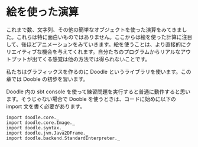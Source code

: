 # 絵を使った演算

これまで数、文字列、その他の簡単なオブジェクトを使った演算をみてきました。これらは特に面白いものではありません。ここからは絵を使った計算に注目して、後ほどアニメーションをみていきます。絵を使うことは、より直接的にクリエイティブな機会を与えてくれます。自分たちのプログラムからリアルなアウトプットが出てくる感覚は他の方法では得られないことです。

私たちはグラフィックスを作るのに Doodle というライブラリを使います。この章では Dooble の初歩を習います。

<div class="callout callout-info">
Doodle 内の sbt console を使って練習問題を実行すると普通に動作すると思います。そうじゃない場合で Dooble を使うときは、コードに始めに以下の import 文を書く必要があります。

```tut:silent
import doodle.core._
import doodle.core.Image._
import doodle.syntax._
import doodle.jvm.Java2DFrame._
import doodle.backend.StandardInterpreter._
```
</div>
